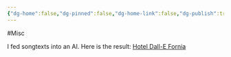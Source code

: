 ```yaml
---
{"dg-home":false,"dg-pinned":false,"dg-home-link":false,"dg-publish":true,"tags":["dgblip"],"created-date":"2022-05-17T00:00:00","disabled rules":["yaml-title","yaml-title-alias","file-name-heading"],"title":"philipp @ 2022-05-17","dg-permalink":"2022/05/17/hotel-dall-e-fornia/","updated-date":"2025-04-30T22:27:37","dg-path":"blips/2022-05-17-hotel-dall-e-fornia.md","permalink":"/2022/05/17/hotel-dall-e-fornia/","dgPassFrontmatter":true}
---
```



#Misc

I fed songtexts into an AI. Here is the result: [Hotel Dall-E Fornia](https://www.craft.do/s/GehvYaXY895aby)



